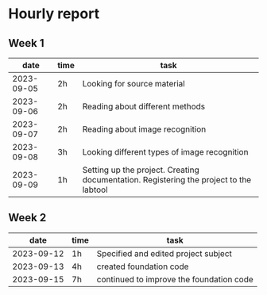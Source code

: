 # Hourly report

## Week 1

date       | time | task |
-----------|------|------|
2023-09-05 | 2h   | Looking for source material |
2023-09-06 | 2h   | Reading about different methods |
2023-09-07 | 2h   | Reading about image recognition |
2023-09-08 | 3h   | Looking different types of image recognition|
2023-09-09 | 1h   | Setting up the project. Creating documentation. Registering the project to the labtool |

## Week 2

date       | time | task |
-----------|------|------|
2023-09-12 | 1h   | Specified and edited project subject |
2023-09-13 | 4h   | created foundation code|
2023-09-15 | 7h   | continued to improve the foundation code |
